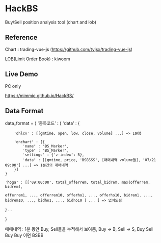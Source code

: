 # HackBS
Buy/Sell position analysis tool (chart and lob)

## Reference
Chart : trading-vue-js (https://github.com/tvjsx/trading-vue-js)

LOB(Limit Order Book) : kiwoom

## Live Demo 

PC only

https://mimmic.github.io/HackBS/

## Data Format

data_format = {
  '종목코드' :  {
    'data' : {
    
        'ohlcv' : [[gmtime, open, low, close, volume] ...] => 1분봉

        'onchart' : [{
            'name' : 'BS_Marker',
            'type' : 'BS_Marker',
            'settings' : {'z-index': 5},
            'data' : [[gmtime, price, 'BSBSSS', [매매내역 volume들], '07/21 09:00'] ...] => 1분간의 매매내역
        }]
    }
    
    'hoga' : [['09:00:00', total_offerrem, total_bidrem, max(offerrem, bidrem), 
    
    offerrem1, ..., offerrem10, offerho1, ..., offerho10, bidrem1, ..., bidrem10, ..., bidho1, ..., bidho10 ] ... ] => 없어도됨
  
  } ...
  
}

매매내역 : 1분 동안 Buy, Sell들을 누적해서 보여줌, Buy -> B, Sell -> S, Buy Sell Buy Buy 이면 BSBB
